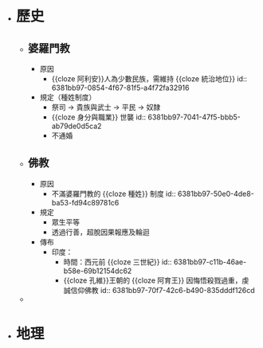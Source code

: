 - # 歷史
	- ## 婆羅門教
		- 原因
			- {{cloze 阿利安}}人為少數民族，需維持 {{cloze 統治地位}}
			  id:: 6381bb97-0854-4f67-81f5-a4f72fa32916
		- 規定（種姓制度）
			- 祭司 -> 貴族與武士 -> 平民 -> 奴隸
			- {{cloze 身分與職業}} 世襲
			  id:: 6381bb97-7041-47f5-bbb5-ab79de0d5ca2
			- 不通婚
	- ## 佛教
		- 原因
			- 不滿婆羅門教的 {{cloze 種姓}} 制度
			  id:: 6381bb97-50e0-4de8-ba53-fd94c89781c6
		- 規定
			- 眾生平等
			- 透過行善，超脫因果報應及輪迴
		- 傳布
			- 印度：
				- 時間：西元前 {{cloze 三世紀}}
				  id:: 6381bb97-c11b-46ae-b58e-69b12154dc62
				- {{cloze 孔維}}王朝的 {{cloze 阿育王}} 因悔悟殺戮過重，虔誠信仰佛教
				  id:: 6381bb97-70f7-42c6-b490-835dddf126cd
	-
- # 地理